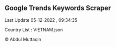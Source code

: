 

## Google Trends Keywords Scraper 
 
Last Update 05-12-2022 , 09:34:35

Country List :
VIETNAM.json



© Abdul Muttaqin 
